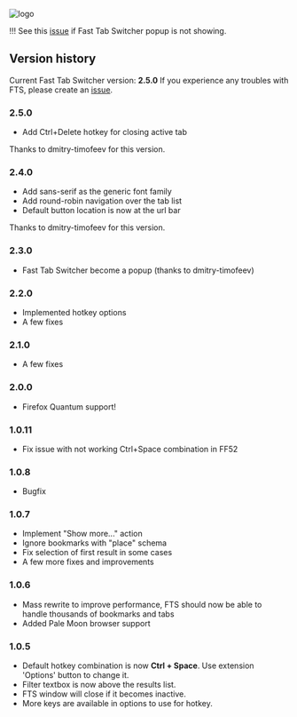 ![logo](https://addons.cdn.mozilla.net/user-media/addon_icons/684/684616-64.png?modified=1455780225)

!!! See this [issue](https://github.com/tapapax/firefox-fts/issues/22) if Fast Tab Switcher popup is not showing.

## Version history

Current Fast Tab Switcher version: **2.5.0**
If you experience any troubles with FTS, please create an [issue](https://github.com/tapapax/firefox-fts/issues/).

### 2.5.0
- Add Ctrl+Delete hotkey for closing active tab

Thanks to dmitry-timofeev for this version.

### 2.4.0
- Add sans-serif as the generic font family
- Add round-robin navigation over the tab list
- Default button location is now at the url bar

Thanks to dmitry-timofeev for this version.

### 2.3.0
- Fast Tab Switcher become a popup (thanks to dmitry-timofeev)

### 2.2.0
- Implemented hotkey options
- A few fixes

### 2.1.0
- A few fixes

### 2.0.0
- Firefox Quantum support!

### 1.0.11
- Fix issue with not working Ctrl+Space combination in FF52

### 1.0.8
- Bugfix

### 1.0.7
- Implement "Show more..." action
- Ignore bookmarks with "place" schema
- Fix selection of first result in some cases
- A few more fixes and improvements

### 1.0.6
- Mass rewrite to improve performance, FTS should now be able to handle thousands of bookmarks and tabs
- Added Pale Moon browser support

### 1.0.5
- Default hotkey combination is now **Ctrl + Space**. Use extension 'Options' button to change it.
- Filter textbox is now above the results list.
- FTS window will close if it becomes inactive.
- More keys are available in options to use for hotkey.
